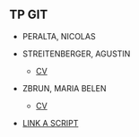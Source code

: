 ## TP GIT

* PERALTA, NICOLAS


* STREITENBERGER, AGUSTIN
	* [CV](CV%20agustin_streitenberger.md)


* ZBRUN, MARIA BELEN
	* [CV](mariabelen_zbrun.md)


* [LINK A SCRIPT](script.js)

